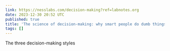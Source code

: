 ```yaml
---
link: https://nesslabs.com/decision-making?ref=labnotes.org
date: 2023-12-30 20:52 UTC
published: true
title: 'The science of decision-making: why smart people do dumb things'
tags: []
---
```


The three decision-making styles

